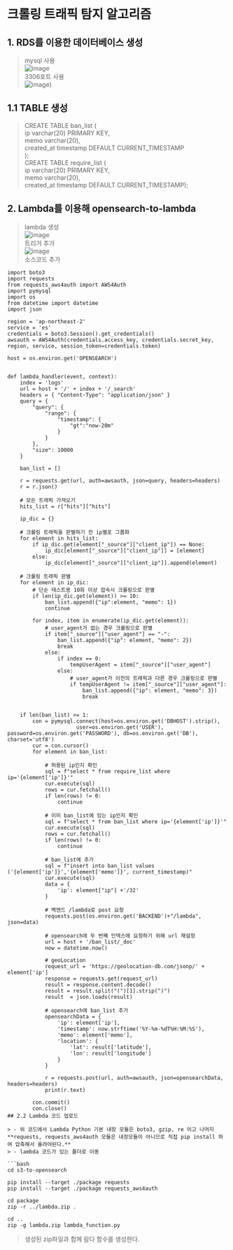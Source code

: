 # 크롤링 트래픽 탐지 알고리즘
## 1. RDS를 이용한 데이터베이스 생성 
>mysql 사용<br>
>![image](https://github.com/DEU-hanium/detect_crawling/assets/113816822/211730a8-036a-406d-a8cc-66a0ed5d4cf2)<br>
>3306포트 사용 <br>
>![image](https://github.com/DEU-hanium/detect_crawling/assets/113816822/2f9b5601-ee8d-4c8f-a4df-6accbd562d05))<br>
## 1.1 TABLE 생성 
>CREATE TABLE ban_list ( <br>
  ip varchar(20) PRIMARY KEY,<br>
  memo varchar(20),<br>
  created_at timestamp DEFAULT CURRENT_TIMESTAMP<br>
);<br>
>CREATE TABLE require_list (<br>
    ip varchar(20) PRIMARY KEY,<br>
    memo varchar(20),<br>
    created_at timestamp DEFAULT CURRENT_TIMESTAMP);<br>

## 2. Lambda를 이용해 opensearch-to-lambda
>lambda 생성<br> 
>![image](https://github.com/DEU-hanium/detect_crawling/assets/113816822/244e725e-a6e1-43c4-9aed-588993af702e)<br>
>트리거 추가<br> 
>![image](https://github.com/DEU-hanium/detect_crawling/assets/113816822/82539bd8-1255-46bf-8a7d-62429931e8d8)<br> 
> 소스코드 추가<lambda-function><br>

```
import boto3
import requests
from requests_aws4auth import AWS4Auth
import pymysql
import os
from datetime import datetime
import json

region = 'ap-northeast-2'
service = 'es'
credentials = boto3.Session().get_credentials()
awsauth = AWS4Auth(credentials.access_key, credentials.secret_key, region, service, session_token=credentials.token)

host = os.environ.get('OPENSEARCH')


def lambda_handler(event, context):
    index = 'logs'
    url = host + '/' + index + '/_search'
    headers = { "Content-Type": "application/json" }
    query = {
        "query": {
            "range": {
                "timestamp": {
                    "gt":"now-20m"
                }
            }
        },
        "size": 10000
    }
    
    ban_list = []

    r = requests.get(url, auth=awsauth, json=query, headers=headers)
    r = r.json()
    
    # 모든 트래픽 가져오기
    hits_list = r["hits"]["hits"]
    
    ip_dic = {}
    
    # 크롤링 트래픽을 판별하기 전 ip별로 그룹화
    for element in hits_list:
        if ip_dic.get(element["_source"]["client_ip"]) == None:
            ip_dic[element["_source"]["client_ip"]] = [element]
        else:
            ip_dic[element["_source"]["client_ip"]].append(element)
            
    # 크롤링 트래픽 판별
    for element in ip_dic:
        # 단순 테스트용 10회 이상 접속시 크롤링으로 판별
        if len(ip_dic.get(element)) >= 10:
            ban_list.append({"ip":element, "memo": 1})
            continue
        
        for index, item in enumerate(ip_dic.get(element)):
            # user_agent가 없는 경우 크롤링으로 판별 
            if item["_source"]["user_agent"] == "-":
                ban_list.append({"ip": element, "memo": 2})
                break
            else:
                if index == 0:
                    tempUserAgent = item["_source"]["user_agent"]
                else:
                    # user_agent가 이전의 트래픽과 다른 경우 크롤링으로 판별
                    if tempUserAgent != item["_source"]["user_agent"]:
                        ban_list.append({"ip": element, "memo": 3})
                        break
        
            
    if len(ban_list) >= 1:
        con = pymysql.connect(host=os.environ.get('DBHOST').strip(),
                      user=os.environ.get('USER'), password=os.environ.get('PASSWORD'), db=os.environ.get('DB'), charset='utf8')
        cur = con.cursor()
        for element in ban_list:
            
            # 허용된 ip인지 확인
            sql = f"select * from require_list where ip='{element['ip']}'"
            cur.execute(sql)
            rows = cur.fetchall()
            if len(rows) != 0:
                continue

            # 이미 ban_list에 있는 ip인지 확인
            sql = f"select * from ban_list where ip='{element['ip']}'"
            cur.execute(sql)
            rows = cur.fetchall()
            if len(rows) != 0:
                continue

            # ban_list에 추가
            sql = f"insert into ban_list values ('{element['ip']}','{element['memo']}', current_timestamp)"
            cur.execute(sql)
            data = {
                'ip': element["ip"] +'/32'
            }

            # 백엔드 /lambda로 post 요청
            requests.post(os.environ.get('BACKEND')+"/lambda", json=data)
            
            # opensearch에 두 번째 인덱스에 요청하기 위해 url 재설정
            url = host + '/ban_list/_doc'
            now = datetime.now()
            
            # geoLocation
            request_url = 'https://geolocation-db.com/jsonp/' + element['ip']
            response = requests.get(request_url)
            result = response.content.decode()
            result = result.split("(")[1].strip(")")
            result  = json.loads(result)
            
            # opensearch에 ban_list 추가
            opensearchData = {
                'ip': element['ip'],
                'timestamp': now.strftime('%Y-%m-%dT%H:%M:%S'),
                'memo': element['memo'],
                'location': {
                    'lat': result['latitude'],
                    'lon': result['longitude']
                }
            }

            r = requests.post(url, auth=awsauth, json=opensearchData, headers=headers)
            print(r.text)
            
        con.commit()
        con.close()
## 2.2 Lambda 코드 업로드

> - 위 코드에서 Lambda Python 기본 내장 모듈은 boto3, gzip, re 이고 나머지 **requests, requests_aws4auth 모듈은 내장모듈이 아니므로 직접 pip install 하여 압축해서 올려야된다.**
> - lambda 코드가 있는 폴더로 이동

```bash
cd s3-to-opensearch

pip install --target ./package requests
pip install --target ./package requests_aws4auth

cd package
zip -r ../lambda.zip .

cd ..
zip -g lambda.zip lambda_function.py
```

> 생성된 zip파일과 함께 람다 함수를 생성한다.


<br>
